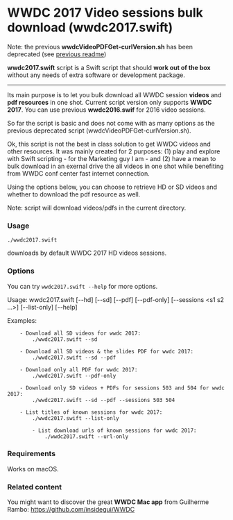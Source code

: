 WWDC 2017 Video sessions bulk download (wwdc2017.swift)
================

Note: the previous **wwdcVideoPDFGet-curlVersion.sh** has been deprecated (see [previous readme](https://github.com/ohoachuck/wwdc-downloader/blob/master/DEPRECATED-README.md))

**wwdc2017.swift** script is a Swift script that should **work out of the box** without any needs of extra software or development package.
** **

Its main purpose is to let you bulk download all WWDC session **videos** and **pdf resources** in one shot.
Current script version only supports **WWDC 2017**. You can use previous **wwdc2016.swif** for 2016 video sessions.

So far the script is basic and does not come with as many options as the previous deprecated script (wwdcVideoPDFGet-curlVersion.sh).

Ok, this script is not the best in class solution to get WWDC videos and other resources. It was mainly created for 2 purposes: (1) play and explore with Swift scripting - for the Marketing guy I am - and (2) have a mean to bulk download in an exernal drive the all videos in one shot while benefiting from WWDC conf center fast internet connection.

Using the options below, you can choose to retrieve HD or SD videos and whether to download the pdf resource as well.

Note: script will download videos/pdfs in the current directory.

### Usage
`./wwdc2017.swift`

downloads by default WWDC 2017 HD videos sessions.

### Options
You can try `wwdc2017.swift --help` for more options.

Usage: 	wwdc2017.swift [--hd] [--sd] [--pdf] [--pdf-only] [--sessions <s1 s2 ...>] [--list-only] [--help]

Examples:

		- Download all SD videos for wwdc 2017:
			./wwdc2017.swift --sd

		- Download all SD videos & the slides PDF for wwdc 2017:
			./wwdc2017.swift --sd --pdf

		- Download only all PDF for wwdc 2017:
			./wwdc2017.swift --pdf-only

		- Download only SD videos + PDFs for sessions 503 and 504 for wwdc 2017:
			./wwdc2017.swift --sd --pdf --sessions 503 504

		- List titles of known sessions for wwdc 2017:
			./wwdc2017.swift --list-only

			- List download urls of known sessions for wwdc 2017:
				./wwdc2017.swift --url-only

### Requirements
Works on macOS.


### Related content
You might want to discover the great **WWDC Mac app** from Guilherme Rambo:  https://github.com/insidegui/WWDC

